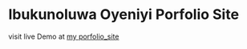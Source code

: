 # Ibukunoluwa Oyeniyi Porfolio Site
visit live Demo at [my porfolio_site](https://ibkay-portfolio.herokuapp.com/)
